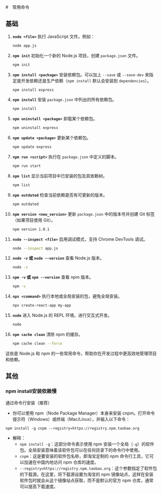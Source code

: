 #　常用命令

## 基础

1. **`node <file>`**
   执行 JavaScript 文件。例如：

   ```bash
   node app.js
   ```

2. **`npm init`**
   初始化一个新的 Node.js 项目，创建 `package.json` 文件。

   ```bash
   npm init
   ```

3. **`npm install <package>`**
   安装依赖包。可以加上 `--save` 或 `--save-dev` 来指定是开发依赖还是生产依赖（`npm install` 默认会安装到 `dependencies`）。

   ```bash
   npm install express
   ```

4. **`npm install`**
   安装 `package.json` 中列出的所有依赖包。

   ```bash
   npm install
   ```

5. **`npm uninstall <package>`**
   卸载某个依赖包。

   ```bash
   npm uninstall express
   ```

6. **`npm update <package>`**
   更新某个依赖包。

   ```bash
   npm update express
   ```

7. **`npm run <script>`**
   执行在 `package.json` 中定义的脚本。

   ```bash
   npm run start
   ```

8. **`npm list`**
   显示当前项目中已安装的包及其依赖树。

   ```bash
   npm list
   ```

9. **`npm outdated`**
   检查当前依赖是否有可更新的版本。

   ```bash
   npm outdated
   ```

10. **`npm version <new_version>`**
    更新 `package.json` 中的版本号并创建 Git 标签（如果项目使用 Git）。

    ```bash
    npm version 1.0.1
    ```

11. **`node --inspect <file>`**
    启用调试模式，支持 Chrome DevTools 调试。

    ```bash
    node --inspect app.js
    ```

12. **`node -v` 或 `node --version`**
    查看 Node.js 版本。

    ```bash
    node -v
    ```

13. **`npm -v` 或 `npm --version`**
    查看 npm 版本。

    ```bash
    npm -v
    ```

14. **`npx <command>`**
    执行本地或全局安装的包，避免全局安装。

    ```bash
    npx create-react-app my-app
    ```

15. **`node`**
    进入 Node.js 的 REPL 环境，进行交互式开发。

    ```bash
    node
    ```

16. **`npm cache clean`**
    清除 npm 的缓存。

    ```bash
    npm cache clean --force
    ```

这些是 Node.js 和 npm 的一些常用命令，帮助你在开发过程中更高效地管理项目和依赖。

## 其他

### npm install安装依赖慢

通过命令行安装（推荐）

- 你可以使用 npm（Node Package Manager）本身来安装 cnpm。打开命令提示符（Windows）或终端（Mac/Linux），并输入以下命令：

```plaintext
npm install -g cnpm --registry=https://registry.npm.taobao.org
```

- 解释：
  - `npm install -g`：这部分命令表示使用 npm 安装一个全局（`-g`）的软件包。全局安装意味着该软件包可以在任何目录下的命令行中使用。
  - `cnpm`：这是要安装的软件包名称，即淘宝定制的 npm 命令行工具，它可以加速在中国内地访问 npm 仓库的速度。
  - `--registry=https://registry.npm.taobao.org`：这个参数指定了软件包的下载源。在这里，将下载源设置为淘宝的 npm 镜像站点，这样在安装软件包时就会从这个镜像站点获取，而不是默认的官方 npm 仓库，通常可以提高下载速度。

